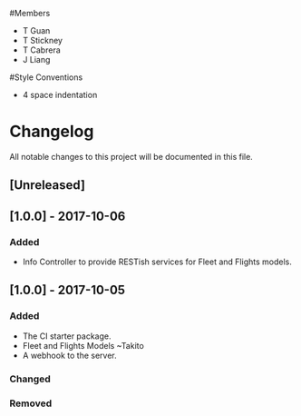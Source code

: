 #Members
- T Guan
- T Stickney
- T Cabrera
- J Liang

#Style Conventions
- 4 space indentation


# Changelog
All notable changes to this project will be documented in this file.

## [Unreleased]

## [1.0.0] - 2017-10-06
### Added
 - Info Controller to provide RESTish services for Fleet and Flights models.

## [1.0.0] - 2017-10-05
### Added
- The CI starter package.
- Fleet and Flights Models ~Takito
- A webhook to the server.

### Changed


### Removed